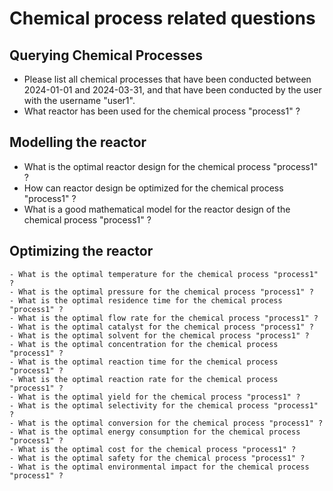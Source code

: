 # Chemical process related questions

## Querying Chemical Processes
  
  - Please list all chemical processes that have been conducted between 2024-01-01 and 2024-03-31, and that have been conducted by the user with the username "user1".
  - What reactor has been used for the chemical process "process1" ?


## Modelling the reactor

 - What is the optimal reactor design for the chemical process "process1" ?
 - How can reactor design be optimized for the chemical process "process1" ?
 - What is a good mathematical model for the reactor design of the chemical process "process1" ?

## Optimizing the reactor

    - What is the optimal temperature for the chemical process "process1" ?
    - What is the optimal pressure for the chemical process "process1" ?
    - What is the optimal residence time for the chemical process "process1" ?
    - What is the optimal flow rate for the chemical process "process1" ?
    - What is the optimal catalyst for the chemical process "process1" ?
    - What is the optimal solvent for the chemical process "process1" ?
    - What is the optimal concentration for the chemical process "process1" ?
    - What is the optimal reaction time for the chemical process "process1" ?
    - What is the optimal reaction rate for the chemical process "process1" ?
    - What is the optimal yield for the chemical process "process1" ?
    - What is the optimal selectivity for the chemical process "process1" ?
    - What is the optimal conversion for the chemical process "process1" ?
    - What is the optimal energy consumption for the chemical process "process1" ?
    - What is the optimal cost for the chemical process "process1" ?
    - What is the optimal safety for the chemical process "process1" ?
    - What is the optimal environmental impact for the chemical process "process1" ?

